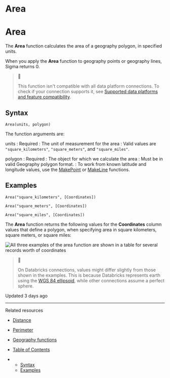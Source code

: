 # Area

# Area

The **Area** function calculates the area of a geography polygon, in specified units.

When you apply the **Area** function to geography points or geography lines, Sigma returns 0.

> 📘
>
> This function isn't compatible with all data platform connections. To check if your connection supports it, see [Supported data platforms and feature compatibility](/docs/region-warehouse-and-feature-support#supported-data-platforms-and-feature-compatibility).

## Syntax

```
Area(units, polygon)
```

The function arguments are:

units
:   Required
:   The unit of measurement for the area
:   Valid values are `"square_kilometers"`, `"square_meters"`, and `"square_miles"`.

polygon
:   Required
:   The object for which we calculate the area
:   Must be in valid Geography polygon format.
:   To work from known latitude and longitude values, use the [MakePoint](/docs/makepoint) or [MakeLine](/docs/makeline) functions.

## Examples

```
Area("square_kilometers", [Coordinates])
```

```
Area("square_meters", [Coordinates])
```

```
Area("square_miles", [Coordinates])
```

The **Area** function returns the following values for the **Coordinates** column values that define a polygon, when specifying area in square kilometers, square meters, or square miles:

![All three examples of the area function are shown in a table for several records worth of coordinates](https://files.readme.io/afb5234-function-area-example.png)
> 🚩
>
> On Databricks connections, values might differ slightly from those shown in the examples. This is because Databricks represents earth using the [WGS 84 ellipsoid](https://en.wikipedia.org/wiki/World_Geodetic_System), while other connections assume a perfect sphere.

Updated 3 days ago

---

Related resources

* [Distance](/docs/distance)
* [Perimeter](/docs/perimeter)
* [Geography functions](/docs/geography-functions)

* [Table of Contents](#)
* + [Syntax](#syntax)
  + [Examples](#examples)